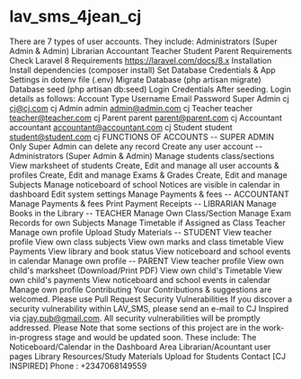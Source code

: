 # lav_sms_4jean_cj
 There are 7 types of user accounts. They include:  Administrators (Super Admin & Admin)  Librarian Accountant Teacher Student Parent Requirements  Check Laravel 8 Requirements https://laravel.com/docs/8.x  Installation  Install dependencies (composer install) Set Database Credentials & App Settings in dotenv file (.env) Migrate Database (php artisan migrate) Database seed (php artisan db:seed) Login Credentials After seeding. Login details as follows:  Account Type	Username	Email	Password Super Admin	cj	cj@cj.com	cj Admin	admin	admin@admin.com	cj Teacher	teacher	teacher@teacher.com	cj Parent	parent	parent@parent.com	cj Accountant	accountant	accountant@accountant.com	cj Student	student	student@student.com	cj FUNCTIONS OF ACCOUNTS -- SUPER ADMIN  Only Super Admin can delete any record Create any user account -- Administrators (Super Admin & Admin)  Manage students class/sections View marksheet of students Create, Edit and manage all user accounts & profiles Create, Edit and manage Exams & Grades Create, Edit and manage Subjects Manage noticeboard of school Notices are visible in calendar in dashboard Edit system settings Manage Payments & fees -- ACCOUNTANT  Manage Payments & fees Print Payment Receipts -- LIBRARIAN  Manage Books in the Library -- TEACHER  Manage Own Class/Section Manage Exam Records for own Subjects Manage Timetable if Assigned as Class Teacher Manage own profile Upload Study Materials -- STUDENT  View teacher profile View own class subjects View own marks and class timetable View Payments View library and book status View noticeboard and school events in calendar Manage own profile -- PARENT  View teacher profile View own child's marksheet (Download/Print PDF) View own child's Timetable View own child's payments View noticeboard and school events in calendar Manage own profile Contributing Your Contributions & suggestions are welcomed. Please use Pull Request  Security Vulnerabilities If you discover a security vulnerability within LAV_SMS, please send an e-mail to CJ Inspired via cjay.pub@gmail.com. All security vulnerabilities will be promptly addressed.  Please Note that some sections of this project are in the work-in-progress stage and would be updated soon. These include:  The Noticeboard/Calendar in the Dashboard Area Librarian/Acountant user pages Library Resources/Study Materials Upload for Students Contact [CJ INSPIRED] Phone : +2347068149559

